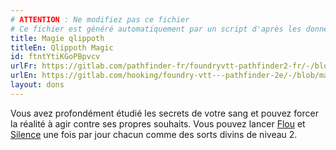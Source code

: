 ```yaml
---
# ATTENTION : Ne modifiez pas ce fichier
# Ce fichier est généré automatiquement par un script d'après les données du module Foundry VTT officiel et de sa traduction
title: Magie qlippoth
titleEn: Qlippoth Magic
id: ftntYtiKGoPBpvcv
urlFr: https://gitlab.com/pathfinder-fr/foundryvtt-pathfinder2-fr/-/blob/master/data/feats/ftntYtiKGoPBpvcv.htm
urlEn: https://gitlab.com/hooking/foundry-vtt---pathfinder-2e/-/blob/master/packs/data/feats.db/qlippoth-magic.json
layout: dons
---
```

Vous avez profondément étudié les secrets de votre sang et pouvez forcer la réalité à agir contre ses propres souhaits. Vous pouvez lancer [Flou](../sorts/flou.md) et [Silence](../sorts/silence.md) une fois par jour chacun comme des sorts divins de niveau 2.

